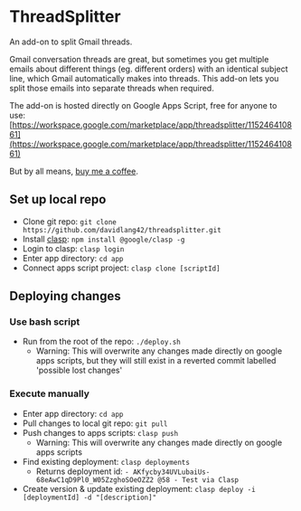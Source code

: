 # ThreadSplitter
An add-on to split Gmail threads.

Gmail conversation threads are great, but sometimes you get multiple emails about different things (eg. different orders) with an identical subject line, which Gmail automatically makes into threads. This add-on lets you split those emails into separate threads when required.

The add-on is hosted directly on Google Apps Script, free for anyone to use: [https://workspace.google.com/marketplace/app/threadsplitter/115246410861](https://workspace.google.com/marketplace/app/threadsplitter/115246410861)

But by all means, [buy me a coffee](https://ko-fi.com/davidlang42).

## Set up local repo
* Clone git repo: `git clone https://github.com/davidlang42/threadsplitter.git`
* Install [clasp](https://developers.google.com/apps-script/guides/clasp): `npm install @google/clasp -g`
* Login to clasp: `clasp login`
* Enter app directory: `cd app`
* Connect apps script project: `clasp clone [scriptId]`

## Deploying changes
### Use bash script
* Run from the root of the repo: `./deploy.sh`
  * Warning: This will overwrite any changes made directly on google apps scripts, but they will still exist in a reverted commit labelled 'possible lost changes'
### Execute manually
* Enter app directory: `cd app`
* Pull changes to local git repo: `git pull`
* Push changes to apps scripts: `clasp push`
  * Warning: This will overwrite any changes made directly on google apps scripts
* Find existing deployment: `clasp deployments`
  * Returns deployment id: `- AKfycby34UVLubaiUs-68eAwC1qD9Pl0_W05ZzghoSOeOZZ2 @58 - Test via Clasp`
* Create version & update existing deployment: `clasp deploy -i [deploymentId] -d "[description]"`
